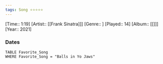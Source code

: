 ```yaml
---
tags: Song ⭐⭐⭐⭐⭐ 
---
```

[Time:: 1:19]
[Artist:: [[Frank Sinatra]]]
[Genre:: ]
[Played:: 14]
[Album:: [[]]]
[Year:: 2021]
### Dates
````dataview
TABLE Favorite_Song
WHERE Favorite_Song = "Balls in Yo Jaws"
````
